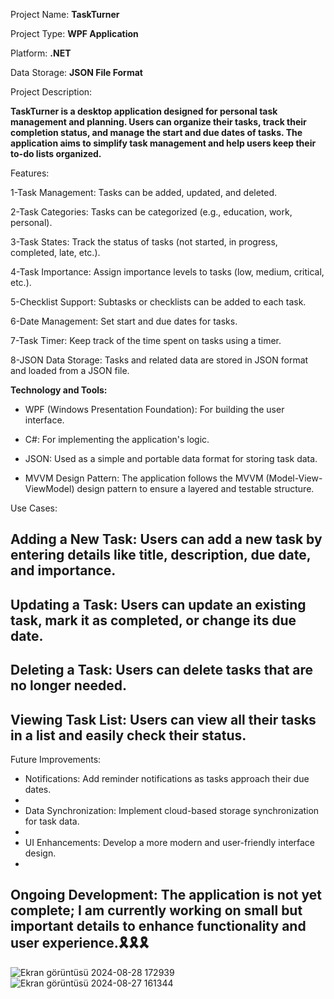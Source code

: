 
Project Name: **TaskTurner**

Project Type: **WPF Application**

Platform: **.NET** 

Data Storage: **JSON File Format**


Project Description:

**TaskTurner is a desktop application designed for personal task management and planning. Users can organize their tasks, track their completion status, and manage the start and due dates of tasks. The application aims to simplify task management and help users keep their to-do lists organized.**

Features:

1-Task Management: Tasks can be added, updated, and deleted.

2-Task Categories: Tasks can be categorized (e.g., education, work, personal).

3-Task States: Track the status of tasks (not started, in progress, completed, late, etc.).

4-Task Importance: Assign importance levels to tasks (low, medium, critical, etc.).

5-Checklist Support: Subtasks or checklists can be added to each task.

6-Date Management: Set start and due dates for tasks.

7-Task Timer: Keep track of the time spent on tasks using a timer.

8-JSON Data Storage: Tasks and related data are stored in JSON format and loaded from a JSON file.

**Technology and Tools:**

- WPF (Windows Presentation Foundation): For building the user interface.
 
-  C#: For implementing the application's logic.
  
-  JSON: Used as a simple and portable data format for storing task data.
  
-  MVVM Design Pattern: The application follows the MVVM (Model-View-ViewModel) design pattern to ensure a layered and testable structure.


Use Cases:

## Adding a New Task: Users can add a new task by entering details like title, description, due date, and importance.
## Updating a Task: Users can update an existing task, mark it as completed, or change its due date.
## Deleting a Task: Users can delete tasks that are no longer needed.
## Viewing Task List: Users can view all their tasks in a list and easily check their status.

Future Improvements:

+ Notifications: Add reminder notifications as tasks approach their due dates.
+ 
+ Data Synchronization: Implement cloud-based storage synchronization for task data.
+ 
+ UI Enhancements: Develop a more modern and user-friendly interface design.
+ 

## Ongoing Development: The application is not yet complete; I am currently working on small but important details to enhance functionality and user experience.🎗️🎗️🎗️


![Ekran görüntüsü 2024-08-28 172939](https://github.com/user-attachments/assets/7dde8292-7e83-4d5a-b1ae-79cf58b109eb)
![Ekran görüntüsü 2024-08-27 161344](https://github.com/user-attachments/assets/84ded086-4f69-4fee-a03f-9d3009483950)
